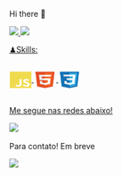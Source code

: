  Hi there 👋

 <div>
   <a href="https://github.com/zeturno">
   <img height="180em" width=""  src="https://github-readme-stats.vercel.app/api?username=zeturno&show_icons=true&theme=dracula&include_all_commits=true&count_private=true"/>
   <img height="180em" src="https://github-readme-stats.vercel.app/api/top-langs/?username=zeturno&layout=compact&langs_count=6&theme=tokyonight"/>
</div>

♟Skills:
<div style="display: inline_block"><br>
  <img align="center" alt="Js" height="30" width="40" src="https://raw.githubusercontent.com/devicons/devicon/master/icons/javascript/javascript-plain.svg">
  <img align="center" alt="HTML" height="30" width="40" src="https://raw.githubusercontent.com/devicons/devicon/master/icons/html5/html5-original.svg">
  <img align="center" alt="CSS" height="30" width="40" src="https://raw.githubusercontent.com/devicons/devicon/master/icons/css3/css3-original.svg">
</div>
 
<br>
 
Me segue nas redes abaixo!
<div> 
  <a href="https://www.linkedin.com/in/felipe-teles-972589212/" target="_blank"><img src="https://img.shields.io/badge/-LinkedIn-%230077B5?style=for-the-badge&logo=linkedin&logoColor=white" target="_blank"></a>
</div>

Para contato!
Em breve

 <a href = ""><img src="https://img.shields.io/badge/Portfolio-%23000000.svg?style=for-the-badge&logo=firefox&logoColor=#FF7139" target="_blank"></a>
